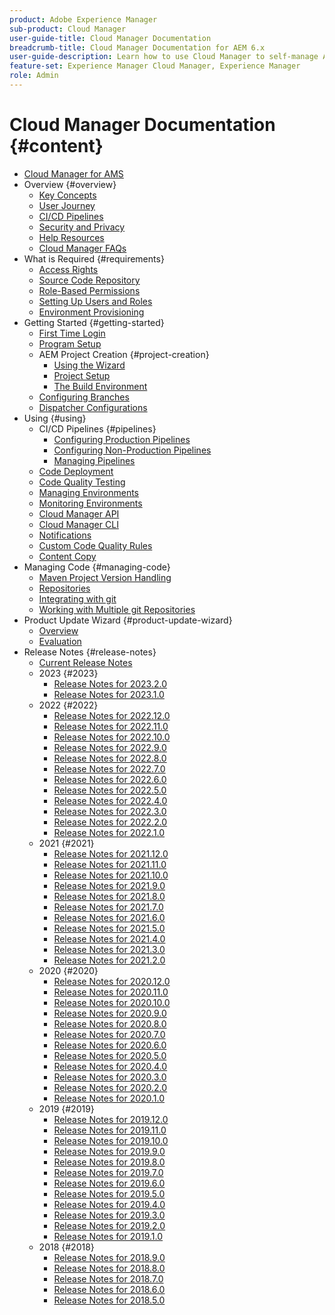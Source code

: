 ```yaml
---
product: Adobe Experience Manager
sub-product: Cloud Manager
user-guide-title: Cloud Manager Documentation
breadcrumb-title: Cloud Manager Documentation for AEM 6.x
user-guide-description: Learn how to use Cloud Manager to self-manage Adobe Experience Manager for AMS in the cloud.
feature-set: Experience Manager Cloud Manager, Experience Manager
role: Admin
---
```


# Cloud Manager Documentation {#content}

+ [Cloud Manager for AMS](introduction.md)
+ Overview {#overview}
  + [Key Concepts](overview/key-concepts.md)
  + [User Journey](overview/user-journey.md)
  + [CI/CD Pipelines](overview/ci-cd-pipelines.md)
  + [Security and Privacy](overview/security-and-privacy.md)
  + [Help Resources](overview/help-resources.md)
  + [Cloud Manager FAQs](overview/faqs.md)
+ What is Required {#requirements}
  + [Access Rights](requirements/access-rights.md)
  + [Source Code Repository](requirements/source-code-repository.md)
  + [Role-Based Permissions](requirements/role-based-permissions.md)
  + [Setting Up Users and Roles](requirements/users-and-roles.md)
  + [Environment Provisioning](requirements/environment-provisioning.md)
+ Getting Started {#getting-started}
  + [First Time Login](getting-started/first-time-login.md)
  + [Program Setup](getting-started/program-setup.md)
  + AEM Project Creation {#project-creation}
    + [Using the Wizard](getting-started/using-the-wizard.md)
    + [Project Setup](getting-started/project-setup.md)
    + [The Build Environment](getting-started/build-environment.md)
  + [Configuring Branches](getting-started/configuring-branches.md)
  + [Dispatcher Configurations](getting-started/dispatcher-configurations.md)
+ Using {#using}
  + CI/CD Pipelines {#pipelines}
    + [Configuring Production Pipelines](using/production-pipelines.md)
    + [Configuring Non-Production Pipelines](using/non-production-pipelines.md)
    + [Managing Pipelines](using/managing-pipelines.md)
  + [Code Deployment](using/code-deployment.md)
  + [Code Quality Testing](using/code-quality-testing.md)
  + [Managing Environments](using/managing-environments.md)
  + [Monitoring Environments](using/monitoring-environments.md)
  + [Cloud Manager API](https://developer.adobe.com/experience-cloud/cloud-manager/reference/api/)
  + [Cloud Manager CLI](https://github.com/adobe/aio-cli-plugin-cloudmanager/blob/main/README.md)
  + [Notifications](using/notifications.md)
  + [Custom Code Quality Rules](using/custom-code-quality-rules.md)
  + [Content Copy](using/content-copy.md)
+ Managing Code {#managing-code}
  + [Maven Project Version Handling](managing-code/maven-project-version.md)
  + [Repositories](managing-code/repositories.md)
  + [Integrating with git](managing-code/git-integration.md)
  + [Working with Multiple git Repositories](managing-code/multiple-git-repos.md)
+ Product Update Wizard {#product-update-wizard}
  + [Overview](product-update-wizard/overview.md)
  + [Evaluation](product-update-wizard/evaluation.md)
+ Release Notes {#release-notes}
  + [Current Release Notes](release-notes/current.md)
  + 2023 {#2023}
    + [Release Notes for 2023.2.0](release-notes/2023/2023-2-0.md)
    + [Release Notes for 2023.1.0](release-notes/2023/2023-1-0.md)
  + 2022 {#2022}
    + [Release Notes for 2022.12.0](release-notes/2022/2022-12-0.md)
    + [Release Notes for 2022.11.0](release-notes/2022/2022-11-0.md)
    + [Release Notes for 2022.10.0](release-notes/2022/2022-10-0.md)
    + [Release Notes for 2022.9.0](release-notes/2022/2022-9-0.md)
    + [Release Notes for 2022.8.0](release-notes/2022/2022-8-0.md)
    + [Release Notes for 2022.7.0](release-notes/2022/2022-7-0.md)
    + [Release Notes for 2022.6.0](release-notes/2022/2022-6-0.md)
    + [Release Notes for 2022.5.0](release-notes/2022/2022-5-0.md)
    + [Release Notes for 2022.4.0](release-notes/2022/2022-4-0.md)
    + [Release Notes for 2022.3.0](release-notes/2022/2022-3-0.md)
    + [Release Notes for 2022.2.0](release-notes/2022/2022-2-0.md)
    + [Release Notes for 2022.1.0](release-notes/2022/2022-1-0.md)
  + 2021 {#2021}
    + [Release Notes for 2021.12.0](release-notes/2021/2021-12-0.md)
    + [Release Notes for 2021.11.0](release-notes/2021/2021-11-0.md)
    + [Release Notes for 2021.10.0](release-notes/2021/2021-10-0.md)
    + [Release Notes for 2021.9.0](release-notes/2021/2021-9-0.md)
    + [Release Notes for 2021.8.0](release-notes/2021/2021-8-0.md)
    + [Release Notes for 2021.7.0](release-notes/2021/2021-7-0.md)
    + [Release Notes for 2021.6.0](release-notes/2021/2021-6-0.md)
    + [Release Notes for 2021.5.0](release-notes/2021/2021-5-0.md)
    + [Release Notes for 2021.4.0](release-notes/2021/2021-4-0.md)
    + [Release Notes for 2021.3.0](release-notes/2021/2021-3-0.md)
    + [Release Notes for 2021.2.0](release-notes/2021/2021-2-0.md)
  + 2020 {#2020}
    + [Release Notes for 2020.12.0](release-notes/2020/2020-12-0.md)
    + [Release Notes for 2020.11.0](release-notes/2020/2020-11-0.md)
    + [Release Notes for 2020.10.0](release-notes/2020/2020-10-0.md)
    + [Release Notes for 2020.9.0](release-notes/2020/2020-9-0.md)
    + [Release Notes for 2020.8.0](release-notes/2020/2020-8-0.md)
    + [Release Notes for 2020.7.0](release-notes/2020/2020-7-0.md)
    + [Release Notes for 2020.6.0](release-notes/2020/2020-6-0.md)
    + [Release Notes for 2020.5.0](release-notes/2020/2020-5-0.md)
    + [Release Notes for 2020.4.0](release-notes/2020/2020-4-0.md)
    + [Release Notes for 2020.3.0](release-notes/2020/2020-3-0.md)
    + [Release Notes for 2020.2.0](release-notes/2020/2020-2-0.md)
    + [Release Notes for 2020.1.0](release-notes/2020/2020-1-0.md)
  + 2019 {#2019}
    + [Release Notes for 2019.12.0](release-notes/2019/2019-12-0.md)
    + [Release Notes for 2019.11.0](release-notes/2019/2019-11-0.md)
    + [Release Notes for 2019.10.0](release-notes/2019/2019-10-0.md)
    + [Release Notes for 2019.9.0](release-notes/2019/2019-9-0.md)
    + [Release Notes for 2019.8.0](release-notes/2019/2019-8-0.md)
    + [Release Notes for 2019.7.0](release-notes/2019/2019-7-0.md)
    + [Release Notes for 2019.6.0](release-notes/2019/2019-6-0.md)
    + [Release Notes for 2019.5.0](release-notes/2019/2019-5-0.md)
    + [Release Notes for 2019.4.0](release-notes/2019/2019-4-0.md)
    + [Release Notes for 2019.3.0](release-notes/2019/2019-3-0.md)
    + [Release Notes for 2019.2.0](release-notes/2019/2019-2-0.md)
    + [Release Notes for 2019.1.0](release-notes/2019/2019-1-0.md)
  + 2018 {#2018}
    + [Release Notes for 2018.9.0](release-notes/2018/2018-9-0.md)
    + [Release Notes for 2018.8.0](release-notes/2018/2018-8-0.md)
    + [Release Notes for 2018.7.0](release-notes/2018/2018-7-0.md)
    + [Release Notes for 2018.6.0](release-notes/2018/2018-6-0.md)
    + [Release Notes for 2018.5.0](release-notes/2018/2018-5-0.md)
